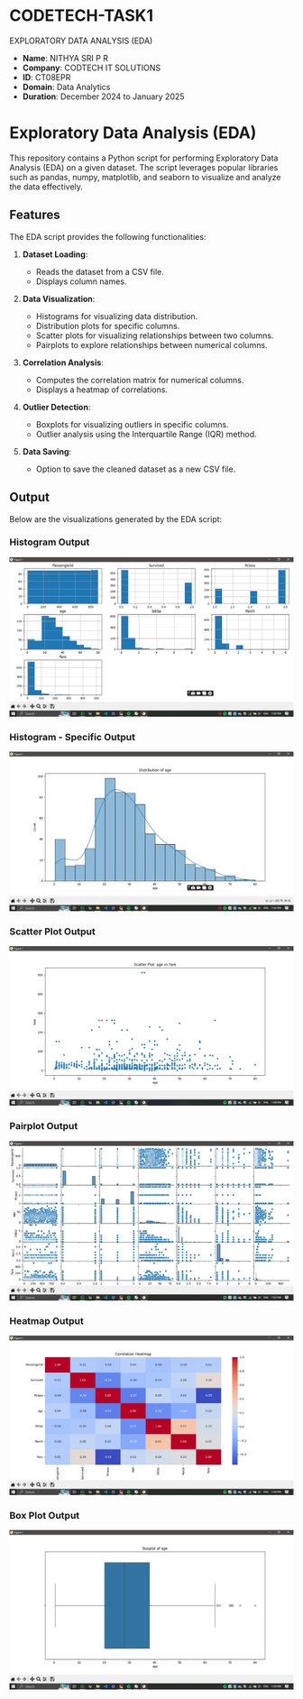 # CODETECH-TASK1
EXPLORATORY DATA ANALYSIS (EDA)
- **Name**: NITHYA SRI P R 
- **Company**: CODTECH IT SOLUTIONS  
- **ID**: CT08EPR  
- **Domain**: Data Analytics  
- **Duration**: December 2024 to January 2025  

# Exploratory Data Analysis (EDA)

This repository contains a Python script for performing Exploratory Data Analysis (EDA) on a given dataset. The script leverages popular libraries such as pandas, numpy, matplotlib, and seaborn to visualize and analyze the data effectively.

## Features

The EDA script provides the following functionalities:

1. **Dataset Loading**:
   - Reads the dataset from a CSV file.
   - Displays column names.

2. **Data Visualization**:
   - Histograms for visualizing data distribution.
   - Distribution plots for specific columns.
   - Scatter plots for visualizing relationships between two columns.
   - Pairplots to explore relationships between numerical columns.

3. **Correlation Analysis**:
   - Computes the correlation matrix for numerical columns.
   - Displays a heatmap of correlations.

4. **Outlier Detection**:
   - Boxplots for visualizing outliers in specific columns.
   - Outlier analysis using the Interquartile Range (IQR) method.

5. **Data Saving**:
   - Option to save the cleaned dataset as a new CSV file.
## Output

Below are the visualizations generated by the EDA script:

### Histogram Output
![Output](images/histogram.png)

### Histogram - Specific Output
![Output](images/histogram-specific.png)

### Scatter Plot Output
![Output](images/scatterplot.png)

###  Pairplot Output
![Output](images/pairplot.png)

### Heatmap Output
![Output](images/heatmap.png)

### Box Plot Output
![Output](images/boxplot.png)

